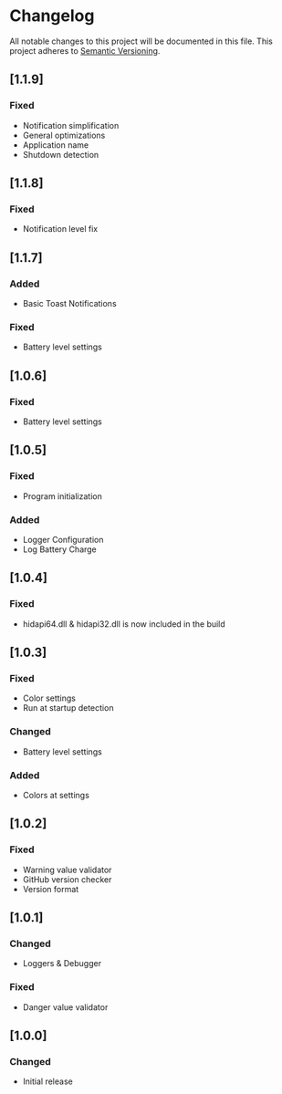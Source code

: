 # Changelog
All notable changes to this project will be documented in this file.
This project adheres to [Semantic Versioning](http://semver.org/).

## [1.1.9]
### Fixed
- Notification simplification
- General optimizations
- Application name
- Shutdown detection

## [1.1.8]
### Fixed
- Notification level fix

## [1.1.7]
### Added
- Basic Toast Notifications
### Fixed
- Battery level settings

## [1.0.6]
### Fixed
- Battery level settings

## [1.0.5]
### Fixed
- Program initialization
### Added
- Logger Configuration
- Log Battery Charge

## [1.0.4]
### Fixed
- hidapi64.dll & hidapi32.dll is now included in the build

## [1.0.3]
### Fixed
- Color settings
- Run at startup detection
### Changed
- Battery level settings
### Added
- Colors at settings 

## [1.0.2]
### Fixed
- Warning value validator
- GitHub version checker
- Version format

## [1.0.1]
### Changed
- Loggers & Debugger
### Fixed
- Danger value validator

## [1.0.0]
### Changed
- Initial release
